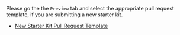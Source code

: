 Please go the the `Preview` tab and select the appropriate pull request template, if you are submitting a new starter kit.

* [New Starter Kit Pull Request Template](?expand=1&template=new_starter_kit.md)